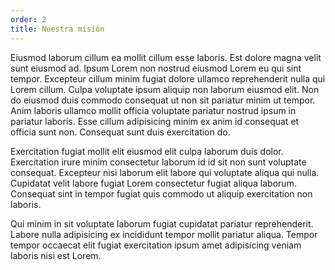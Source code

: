 ```yaml
---
order: 2
title: Nuestra misión
---
```


Eiusmod laborum cillum ea mollit cillum esse laboris. Est dolore magna velit sunt eiusmod ad. Ipsum Lorem non nostrud eiusmod Lorem eu qui sint tempor. Excepteur cillum minim fugiat dolore ullamco reprehenderit nulla qui Lorem cillum. Culpa voluptate ipsum aliquip non laborum eiusmod elit. Non do eiusmod duis commodo consequat ut non sit pariatur minim ut tempor. Anim laboris ullamco mollit officia voluptate pariatur nostrud ipsum in pariatur laboris. Esse cillum adipisicing minim ex anim id consequat et officia sunt non. Consequat sunt duis exercitation do.

Exercitation fugiat mollit elit eiusmod elit culpa laborum duis dolor. Exercitation irure minim consectetur laborum id id sit non sunt voluptate consequat. Excepteur nisi laborum elit labore qui voluptate aliqua qui nulla. Cupidatat velit labore fugiat Lorem consectetur fugiat aliqua laborum. Consequat sint in tempor fugiat quis commodo ut aliquip exercitation non laboris.


Qui minim in sit voluptate laborum fugiat cupidatat pariatur reprehenderit. Labore nulla adipisicing ex incididunt tempor mollit pariatur aliqua. Tempor tempor occaecat elit fugiat exercitation ipsum amet adipisicing veniam laboris nisi est Lorem.